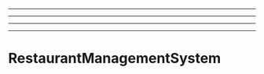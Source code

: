 -------------------------------
----------------------------------------------------------------------------------------------------
----------------------------------------------------------------------------------------------------
----------------------------------------------------------------------------------------------------
# RestaurantManagementSystem
